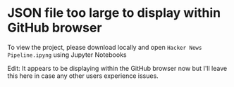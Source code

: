 # JSON file too large to display within GitHub browser

To view the project, please download locally and open `Hacker News Pipeline.ipyng` using Jupyter Notebooks

Edit: It appears to be displaying within the GitHub browser now but I'll leave this here in case any other users experience issues.
